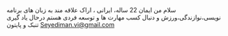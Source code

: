 سلام من ایمان 22 ساله، ایرانی ، اراک
علاقه مند به زبان های برنامه نویسی،نوازندگی،ورزش و دنبال کسب مهارت ها و توسعه فردی هستم
درحال یاد گیری تنبک و پایتون
Seyediman.vi@gmail.com
